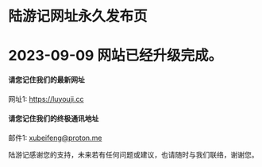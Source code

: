 # 陆游记网址永久发布页

# 2023-09-09 网站已经升级完成。

#### 请您记住我们的最新网址
网址1: https://luyouji.cc

#### 请您记住我们的终极通讯地址
邮件1: xubeifeng@proton.me

陆游记感谢您的支持，未来若有任何问题或建议，也请随时与我们联络，谢谢您。




